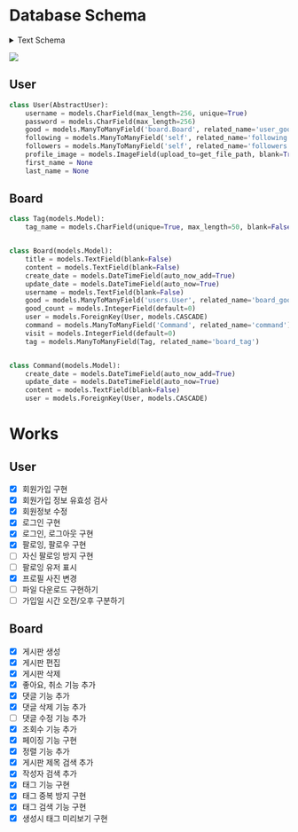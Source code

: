 # Database Schema
<details>
    <summary>Text Schema</summary>

```sql
Table board_board {
   title: text
   content: text
   create_date: datetime
   update_date: datetime
   user_id: bigint
   username: text
   good_count: integer
   visit: integer
   id: integer
}
Table board_board_command {
   board_id: bigint
   command_id: bigint
   id: integer
}
Table board_board_good {
   board_id: bigint
   user_id: bigint
   id: integer
}
Table board_board_tag {
   board_id: bigint
   tag_id: bigint
   id: integer
}
Table board_command {
   content: text
   user_id: bigint
   create_date: datetime
   update_date: datetime
   id: integer
}
Table board_tag {
   tag_name: varchar(50)
   id: integer
}
Table users_user {
   last_login: datetime
   is_superuser: bool
   username: varchar(256)
   email: varchar(254)
   is_staff: bool
   is_active: bool
   date_joined: datetime
   password: varchar(256)
   profile_image: varchar(100)
   id: integer
}
Table users_user_followers {
   from_user_id: bigint
   to_user_id: bigint
   id: integer
}
Table users_user_following {
   from_user_id: bigint
   to_user_id: bigint
   id: integer
}
Table users_user_good {
   user_id: bigint
   board_id: bigint
   id: integer
}
Table users_user_groups {
   user_id: bigint
   group_id: integer
   id: integer
}
```

</details>

![](https://user-images.githubusercontent.com/117153297/199434078-50baeaa3-c488-48dd-aa36-4b5f51584844.svg)

## User
```py
class User(AbstractUser):
    username = models.CharField(max_length=256, unique=True)
    password = models.CharField(max_length=256)
    good = models.ManyToManyField('board.Board', related_name='user_good')
    following = models.ManyToManyField('self', related_name='following')
    followers = models.ManyToManyField('self', related_name='followers')
    profile_image = models.ImageField(upload_to=get_file_path, blank=True, null=True)
    first_name = None
    last_name = None
```

## Board
```py
class Tag(models.Model):
    tag_name = models.CharField(unique=True, max_length=50, blank=False, null=False)


class Board(models.Model):
    title = models.TextField(blank=False)
    content = models.TextField(blank=False)
    create_date = models.DateTimeField(auto_now_add=True)
    update_date = models.DateTimeField(auto_now=True)
    username = models.TextField(blank=False)
    good = models.ManyToManyField('users.User', related_name='board_good')
    good_count = models.IntegerField(default=0)
    user = models.ForeignKey(User, models.CASCADE)
    command = models.ManyToManyField('Command', related_name='command')
    visit = models.IntegerField(default=0)
    tag = models.ManyToManyField(Tag, related_name='board_tag')


class Command(models.Model):
    create_date = models.DateTimeField(auto_now_add=True)
    update_date = models.DateTimeField(auto_now=True)
    content = models.TextField(blank=False)
    user = models.ForeignKey(User, models.CASCADE)
```

# Works
## User
 - [x] 회원가입 구현
 - [x] 회원가입 정보 유효성 검사
 - [x] 회원정보 수정
 - [x] 로그인 구현
 - [x] 로그인, 로그아웃 구현
 - [x] 팔로잉, 팔로우 구현
 - [ ] 자신 팔로잉 방지 구현
 - [ ] 팔로잉 유저 표시
 - [x] 프로필 사진 변경
 - [ ] 파일 다운로드 구현하기
 - [ ] 가입일 시간 오전/오후 구분하기
 
## Board
 - [x] 게시판 생성
 - [x] 게시판 편집
 - [x] 게시판 삭제
 - [x] 좋아요, 취소 기능 추가
 - [x] 댓글 기능 추가
 - [x] 댓글 삭제 기능 추가
 - [ ] 댓글 수정 기능 추가
 - [x] 조회수 기능 추가
 - [x] 페이징 기능 구현
 - [x] 정렬 기능 추가
 - [x] 게시판 제목 검색 추가
 - [x] 작성자 검색 추가
 - [x] 태그 기능 구현
 - [x] 태그 중복 방지 구현
 - [x] 태그 검색 기능 구현
 - [x] 생성시 태그 미리보기 구현
